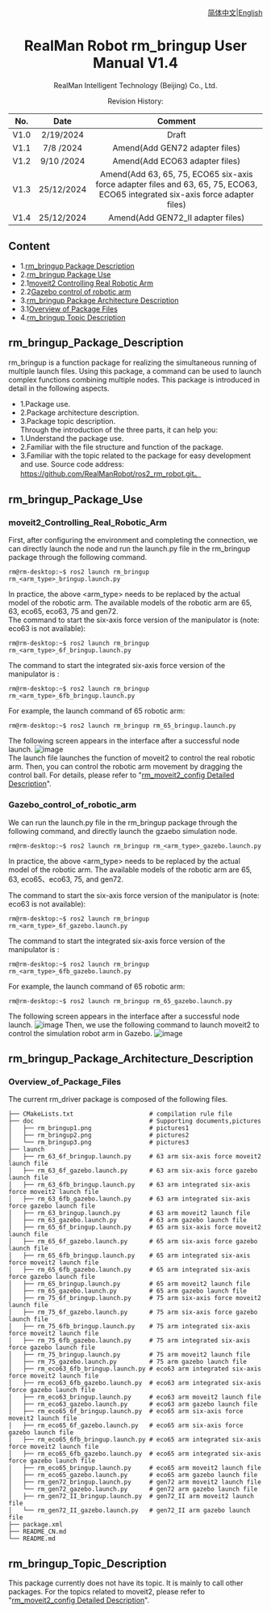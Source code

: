 <div align="right">

[简体中文](https://github.com/RealManRobot/ros2_rm_robot/blob/humble/rm_bringup/README_CN.md)|[English](https://github.com/RealManRobot/ros2_rm_robot/blob/humble/rm_bringup/README.md)
 
</div>

<div align="center">

# RealMan Robot rm_bringup User Manual V1.4

RealMan Intelligent Technology (Beijing) Co., Ltd. 

Revision History:

|No.	  | Date   |	Comment |
| :---: | :----: | :---:   |
|V1.0	  | 2/19/2024 | Draft |
|V1.1	  | 7/8 /2024 | Amend(Add GEN72 adapter files) |
|V1.2 	  | 9/10 /2024| Amend(Add ECO63 adapter files) |
|V1.3 	  | 25/12/2024| Amend(Add 63, 65, 75, ECO65 six-axis force adapter files and 63, 65, 75, ECO63, ECO65 integrated six-axis force adapter files) |
|V1.4 	  | 25/12/2024| Amend(Add GEN72_II adapter files) |

</div>

## Content
* 1.[rm_bringup Package Description](#rm_bringup_Package_Description)
* 2.[rm_bringup Package Use](#rm_bringup_Package_Use)
* 2.1[moveit2 Controlling Real Robotic Arm](#moveit2_Controlling_Real_Robotic_Arm)
* 2.2[Gazebo control of robotic arm](#Gazebo_control_of_robotic_arm)
* 3.[rm_bringup Package Architecture Description](#rm_bringup_Package_Architecture_Description)
* 3.1[Overview of Package Files](#Overview_of_Package_Files)
* 4.[rm_bringup Topic Description](#rm_bringup_Topic_Description)

## rm_bringup_Package_Description
rm_bringup is a function package for realizing the simultaneous running of multiple launch files. Using this package, a command can be used to launch complex functions combining multiple nodes. This package is introduced in detail in the following aspects.
* 1.Package use.
* 2.Package architecture description.
* 3.Package topic description.  
Through the introduction of the three parts, it can help you:
* 1.Understand the package use.
* 2.Familiar with the file structure and function of the package.
* 3.Familiar with the topic related to the package for easy development and use.
Source code address: https://github.com/RealManRobot/ros2_rm_robot.git。
## rm_bringup_Package_Use
### moveit2_Controlling_Real_Robotic_Arm
First, after configuring the environment and completing the connection, we can directly launch the node and run the launch.py file in the rm_bringup package through the following command.
```
rm@rm-desktop:~$ ros2 launch rm_bringup rm_<arm_type>_bringup.launch.py
```
In practice, the above <arm_type> needs to be replaced by the actual model of the robotic arm. The available models of the robotic arm are 65, 63, eco65, eco63, 75 and gen72.  
The command to start the six-axis force version of the manipulator is (note: eco63 is not available):
```
rm@rm-desktop:~$ ros2 launch rm_bringup rm_<arm_type>_6f_bringup.launch.py
```
The command to start the integrated six-axis force version of the manipulator is :
```
rm@rm-desktop:~$ ros2 launch rm_bringup rm_<arm_type>_6fb_bringup.launch.py
```
For example, the launch command of 65 robotic arm:
```
rm@rm-desktop:~$ ros2 launch rm_bringup rm_65_bringup.launch.py
```
The following screen appears in the interface after a successful node launch.
![image](doc/rm_bringup1.png)  
The launch file launches the function of moveit2 to control the real robotic arm. Then, you can control the robotic arm movement by dragging the control ball. For details, please refer to "[rm_moveit2_config Detailed Description](https://github.com/RealManRobot/ros2_rm_robot/blob/main/rm_moveit2_config/README.md)".
### Gazebo_control_of_robotic_arm
We can run the launch.py file in the rm_bringup package through the following command, and directly launch the gzaebo simulation node.
```
rm@rm-desktop:~$ ros2 launch rm_bringup rm_<arm_type>_gazebo.launch.py
```
In practice, the above <arm_type> needs to be replaced by the actual model of the robotic arm. The available models of the robotic arm are 65, 63, eco65、eco63, 75, and gen72. 

The command to start the six-axis force version of the manipulator is (note: eco63 is not available):
```
rm@rm-desktop:~$ ros2 launch rm_bringup rm_<arm_type>_6f_gazebo.launch.py
```
The command to start the integrated six-axis force version of the manipulator is :
```
rm@rm-desktop:~$ ros2 launch rm_bringup rm_<arm_type>_6fb_gazebo.launch.py
``` 
For example, the launch command of 65 robotic arm:
```
rm@rm-desktop:~$ ros2 launch rm_bringup rm_65_gazebo.launch.py
```
The following screen appears in the interface after a successful node launch.
![image](doc/rm_bringup2.png)
Then, we use the following command to launch moveit2 to control the simulation robot arm in Gazebo.
![image](doc/rm_bringup3.png)
## rm_bringup_Package_Architecture_Description
### Overview_of_Package_Files
The current rm_driver package is composed of the following files.
```
├── CMakeLists.txt                     # compilation rule file
├── doc                                # Supporting documents,pictures
│   ├── rm_bringup1.png                # pictures1
│   ├── rm_bringup2.png                # pictures2
│   └── rm_bringup3.png                # pictures3
├── launch
│   ├── rm_63_6f_bringup.launch.py     # 63 arm six-axis force moveit2 launch file
│   ├── rm_63_6f_gazebo.launch.py      # 63 arm six-axis force gazebo launch file
│   ├── rm_63_6fb_bringup.launch.py    # 63 arm integrated six-axis force moveit2 launch file
│   ├── rm_63_6fb_gazebo.launch.py     # 63 arm integrated six-axis force gazebo launch file
│   ├── rm_63_bringup.launch.py        # 63 arm moveit2 launch file
│   ├── rm_63_gazebo.launch.py         # 63 arm gazebo launch file
│   ├── rm_65_6f_bringup.launch.py     # 65 arm six-axis force moveit2 launch file
│   ├── rm_65_6f_gazebo.launch.py      # 65 arm six-axis force gazebo launch file
│   ├── rm_65_6fb_bringup.launch.py    # 65 arm integrated six-axis force moveit2 launch file
│   ├── rm_65_6fb_gazebo.launch.py     # 65 arm integrated six-axis force gazebo launch file
│   ├── rm_65_bringup.launch.py        # 65 arm moveit2 launch file
│   ├── rm_65_gazebo.launch.py         # 65 arm gazebo launch file
│   ├── rm_75_6f_bringup.launch.py     # 75 arm six-axis force moveit2 launch file
│   ├── rm_75_6f_gazebo.launch.py      # 75 arm six-axis force gazebo launch file
│   ├── rm_75_6fb_bringup.launch.py    # 75 arm integrated six-axis force moveit2 launch file
│   ├── rm_75_6fb_gazebo.launch.py     # 75 arm integrated six-axis force gazebo launch file
│   ├── rm_75_bringup.launch.py        # 75 arm moveit2 launch file
│   ├── rm_75_gazebo.launch.py         # 75 arm gazebo launch file
│   ├── rm_eco63_6fb_bringup.launch.py # eco63 arm integrated six-axis force moveit2 launch file
│   ├── rm_eco63_6fb_gazebo.launch.py  # eco63 arm integrated six-axis force gazebo launch file
│   ├── rm_eco63_bringup.launch.py     # eco63 arm moveit2 launch file
│   ├── rm_eco63_gazebo.launch.py      # eco63 arm gazebo launch file
│   ├── rm_eco65_6f_bringup.launch.py  # eco65 arm six-axis force moveit2 launch file
│   ├── rm_eco65_6f_gazebo.launch.py   # eco65 arm six-axis force gazebo launch file
│   ├── rm_eco65_6fb_bringup.launch.py # eco65 arm integrated six-axis force moveit2 launch file
│   ├── rm_eco65_6fb_gazebo.launch.py  # eco65 arm integrated six-axis force gazebo launch file
│   ├── rm_eco65_bringup.launch.py     # eco65 arm moveit2 launch file
│   ├── rm_eco65_gazebo.launch.py      # eco65 arm gazebo launch file
│   ├── rm_gen72_bringup.launch.py     # gen72 arm moveit2 launch file
│   └── rm_gen72_gazebo.launch.py      # gen72 arm gazebo launch file
│   ├── rm_gen72_II_bringup.launch.py  # gen72_II arm moveit2 launch file
│   └── rm_gen72_II_gazebo.launch.py   # gen72_II arm gazebo launch file
├── package.xml
├── README_CN.md                  
└── README.md                           
```
## rm_bringup_Topic_Description
This package currently does not have its topic. It is mainly to call other packages. For the topics related to moveit2, please refer to "[rm_moveit2_config Detailed Description](https://github.com/RealManRobot/ros2_rm_robot/blob/main/rm_moveit2_config/README.md)".
